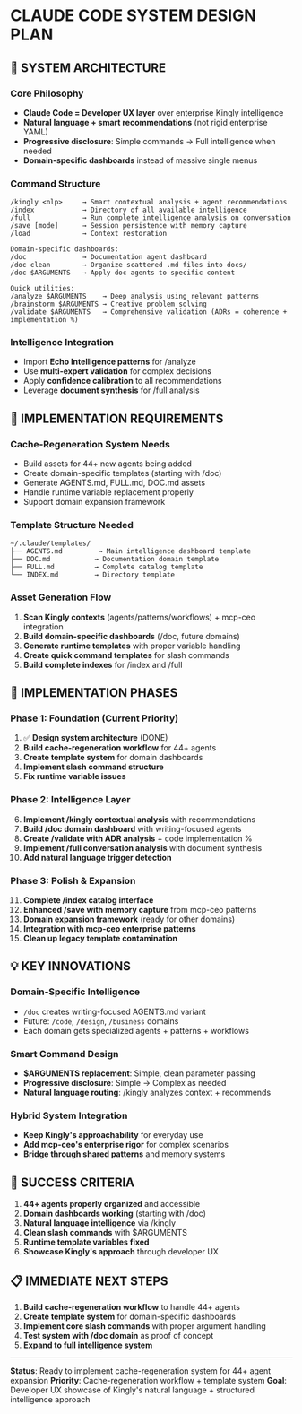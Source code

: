 # CLAUDE CODE SYSTEM DESIGN PLAN

## 🎯 SYSTEM ARCHITECTURE

### **Core Philosophy**
- **Claude Code = Developer UX layer** over enterprise Kingly intelligence
- **Natural language + smart recommendations** (not rigid enterprise YAML)
- **Progressive disclosure**: Simple commands → Full intelligence when needed
- **Domain-specific dashboards** instead of massive single menus

### **Command Structure**
```
/kingly <nlp>     → Smart contextual analysis + agent recommendations
/index            → Directory of all available intelligence  
/full             → Run complete intelligence analysis on conversation
/save [mode]      → Session persistence with memory capture
/load             → Context restoration

Domain-specific dashboards:
/doc              → Documentation agent dashboard
/doc clean        → Organize scattered .md files into docs/
/doc $ARGUMENTS   → Apply doc agents to specific content

Quick utilities:
/analyze $ARGUMENTS    → Deep analysis using relevant patterns
/brainstorm $ARGUMENTS → Creative problem solving
/validate $ARGUMENTS   → Comprehensive validation (ADRs = coherence + implementation %)
```

### **Intelligence Integration**
- Import **Echo Intelligence patterns** for /analyze
- Use **multi-expert validation** for complex decisions
- Apply **confidence calibration** to all recommendations
- Leverage **document synthesis** for /full analysis

## 🚀 IMPLEMENTATION REQUIREMENTS

### **Cache-Regeneration System Needs**
- Build assets for 44+ new agents being added
- Create domain-specific templates (starting with /doc)
- Generate AGENTS.md, FULL.md, DOC.md assets
- Handle runtime variable replacement properly
- Support domain expansion framework

### **Template Structure Needed**
```
~/.claude/templates/
├── AGENTS.md         → Main intelligence dashboard template
├── DOC.md           → Documentation domain template  
├── FULL.md          → Complete catalog template
└── INDEX.md         → Directory template
```

### **Asset Generation Flow**
1. **Scan Kingly contexts** (agents/patterns/workflows) + mcp-ceo integration
2. **Build domain-specific dashboards** (/doc, future domains)
3. **Generate runtime templates** with proper variable handling
4. **Create quick command templates** for slash commands
5. **Build complete indexes** for /index and /full

## 🔧 IMPLEMENTATION PHASES

### **Phase 1: Foundation (Current Priority)**
1. ✅ **Design system architecture** (DONE)
2. **Build cache-regeneration workflow** for 44+ agents
3. **Create template system** for domain dashboards
4. **Implement slash command structure**
5. **Fix runtime variable issues**

### **Phase 2: Intelligence Layer**
6. **Implement /kingly contextual analysis** with recommendations
7. **Build /doc domain dashboard** with writing-focused agents
8. **Create /validate with ADR analysis** + code implementation %
9. **Implement /full conversation analysis** with document synthesis
10. **Add natural language trigger detection**

### **Phase 3: Polish & Expansion**
11. **Complete /index catalog interface**
12. **Enhanced /save with memory capture** from mcp-ceo patterns
13. **Domain expansion framework** (ready for other domains)
14. **Integration with mcp-ceo enterprise patterns**
15. **Clean up legacy template contamination**

## 💡 KEY INNOVATIONS

### **Domain-Specific Intelligence**
- `/doc` creates writing-focused AGENTS.md variant
- Future: `/code`, `/design`, `/business` domains
- Each domain gets specialized agents + patterns + workflows

### **Smart Command Design**
- **$ARGUMENTS replacement**: Simple, clean parameter passing
- **Progressive disclosure**: Simple → Complex as needed
- **Natural language routing**: /kingly analyzes context + recommends

### **Hybrid System Integration**
- **Keep Kingly's approachability** for everyday use
- **Add mcp-ceo's enterprise rigor** for complex scenarios
- **Bridge through shared patterns** and memory systems

## 🎯 SUCCESS CRITERIA

1. **44+ agents properly organized** and accessible
2. **Domain dashboards working** (starting with /doc)
3. **Natural language intelligence** via /kingly
4. **Clean slash commands** with $ARGUMENTS
5. **Runtime template variables fixed**
6. **Showcase Kingly's approach** through developer UX

## 📋 IMMEDIATE NEXT STEPS

1. **Build cache-regeneration workflow** to handle 44+ agents
2. **Create template system** for domain-specific dashboards
3. **Implement core slash commands** with proper argument handling
4. **Test system with /doc domain** as proof of concept
5. **Expand to full intelligence system**

---

**Status**: Ready to implement cache-regeneration system for 44+ agent expansion
**Priority**: Cache-regeneration workflow + template system
**Goal**: Developer UX showcase of Kingly's natural language + structured intelligence approach